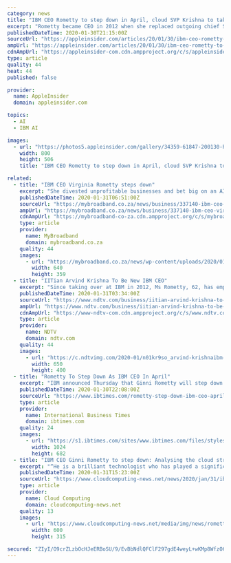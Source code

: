 ```yaml
---
category: news
title: "IBM CEO Rometty to step down in April, cloud SVP Krishna to take over"
excerpt: "Rometty became CEO in 2012 when she replaced outgoing chief Sam Palmisano. Under her guidance, IBM acquired 65 companies, developed AI technologies including Watson and built out hybrid cloud, security, industry and data technologies. In 2014, Rometty negotiated an unlikely partnership with Apple that sought to revolutionize the mobile device ..."
publishedDateTime: 2020-01-30T21:15:00Z
sourceUrl: "https://appleinsider.com/articles/20/01/30/ibm-ceo-rometty-to-step-down-in-april-cloud-svp-krishna-to-take-over"
ampUrl: "https://appleinsider.com/articles/20/01/30/ibm-ceo-rometty-to-step-down-in-april-cloud-svp-krishna-to-take-over/amp/"
cdnAmpUrl: "https://appleinsider-com.cdn.ampproject.org/c/s/appleinsider.com/articles/20/01/30/ibm-ceo-rometty-to-step-down-in-april-cloud-svp-krishna-to-take-over/amp/"
type: article
quality: 44
heat: 44
published: false

provider:
  name: AppleInsider
  domain: appleinsider.com

topics:
  - AI
  - IBM AI

images:
  - url: "https://photos5.appleinsider.com/gallery/34359-61847-200130-Rometty-xl.jpg"
    width: 800
    height: 506
    title: "IBM CEO Rometty to step down in April, cloud SVP Krishna to take over"

related:
  - title: "IBM CEO Virginia Rometty steps down"
    excerpt: "She divested unprofitable businesses and bet big on an AI data-analytics tool called Watson. Yet the efforts were stymied by the emergence of a new competitor in the delivery of computing over the internet: Amazon.com Inc. During one particularly painful several-year stretch, IBM’s sales declined for 17 quarters in a row. For its part ..."
    publishedDateTime: 2020-01-31T06:51:00Z
    sourceUrl: "https://mybroadband.co.za/news/business/337140-ibm-ceo-virginia-rometty-steps-down.html"
    ampUrl: "https://mybroadband.co.za/news/business/337140-ibm-ceo-virginia-rometty-steps-down.html/amp"
    cdnAmpUrl: "https://mybroadband-co-za.cdn.ampproject.org/c/s/mybroadband.co.za/news/business/337140-ibm-ceo-virginia-rometty-steps-down.html/amp"
    type: article
    provider:
      name: MyBroadband
      domain: mybroadband.co.za
    quality: 44
    images:
      - url: "https://mybroadband.co.za/news/wp-content/uploads/2020/01/IBM-value-640x359.jpg"
        width: 640
        height: 359
  - title: "IITian Arvind Krishna To Be New IBM CEO"
    excerpt: "Since taking over at IBM in 2012, Ms Rometty, 62, has emphasized cloud computing and artificial intelligence through the Watson program. IBM credited Ms Rometty with reinventing more than 50 percent of IBM's portfolio following acquisitions of 65 companies and extensive in-house research and development efforts. The company was a late entrant ..."
    publishedDateTime: 2020-01-31T03:34:00Z
    sourceUrl: "https://www.ndtv.com/business/iitian-arvind-krishna-to-be-new-ibm-ceo-2172404"
    ampUrl: "https://www.ndtv.com/business/iitian-arvind-krishna-to-be-new-ibm-ceo-2172404?amp=1&akamai-rum=off"
    cdnAmpUrl: "https://www-ndtv-com.cdn.ampproject.org/c/s/www.ndtv.com/business/iitian-arvind-krishna-to-be-new-ibm-ceo-2172404?amp=1&akamai-rum=off"
    type: article
    provider:
      name: NDTV
      domain: ndtv.com
    quality: 44
    images:
      - url: "https://c.ndtvimg.com/2020-01/n01kr9so_arvind-krishnaibm-_625x300_31_January_20.jpg"
        width: 650
        height: 400
  - title: "Rometty To Step Down As IBM CEO In April"
    excerpt: "IBM announced Thursday that Ginni Rometty will step down as chief executive and be replaced by Arvind Krishna, a senior executive who has led cloud and cognitive software. One of the most high-profile women CEOs,"
    publishedDateTime: 2020-01-30T22:08:00Z
    sourceUrl: "https://www.ibtimes.com/rometty-step-down-ibm-ceo-april-2912878"
    type: article
    provider:
      name: International Business Times
      domain: ibtimes.com
    quality: 24
    images:
      - url: "https://s1.ibtimes.com/sites/www.ibtimes.com/files/styles/full/public/2020/01/30/ibm-ceo-ginni-rometty-is-seen-in-may.jpg"
        width: 1024
        height: 682
  - title: "IBM CEO Ginni Rometty to step down: Analysing the cloud strategy and in-tray for the new boss"
    excerpt: "“He is a brilliant technologist who has played a significant role in developing our key technologies such as artificial intelligence, cloud ... As we have already seen, turning a ship the size of IBM around is no easy feat. For Mew, the fact that SoftLayer and Watson were opportunities which fell by the wayside exemplifies that virtually ..."
    publishedDateTime: 2020-01-31T15:23:00Z
    sourceUrl: "https://www.cloudcomputing-news.net/news/2020/jan/31/ibm-ceo-ginni-rometty-step-down-analysing-cloud-strategy-and-tray-new-boss/"
    type: article
    provider:
      name: Cloud Computing
      domain: cloudcomputing-news.net
    quality: 13
    images:
      - url: "https://www.cloudcomputing-news.net/media/img/news/rometty.jpg.600x600_q96.png"
        width: 600
        height: 315

secured: "ZIyI/O9crZLzbOcHJeERBoSU/9/EvBbNdlQFClF297gdE4weyL+wKMp8WfzO6ap1rDEXLiYkJW0EXrthSH0dUh6dzv6nIemfKlebaNpZSE+9YGBO9yTpTKsEAutSXX57uMvlWIXDqXNLrMD6TcdAhe9ciBl5pfWk61HAu3FR7aBbUxvO9rBPRPC8lb6Qwn8TqwBh7GsG9hqMS8+1vbMf2PuRRtBTSnT3TmnLhxUdtcSmvzEgLX2dNNY92VA/h4chsTdwztli+wKpfa1cfdng15U92G4Aci7vY/cLWnjcqqx9S0CfOG6K733ZI2Fc1/orWiu5gaDRdDv0V22o4p4weg/9/PpeymmjDXQaFwN4r0JYHryejvpDdP1OxZYUjgJ99tx8sYfvfc88OHitT6rT4DStaNUaMyQpzRgyQgampF7wzVtlgLNMN6EgqcZ9sMjxYrRISMW/ZP9wjMXcfMnEOUtDS+aGuwG2kXZA8cxKXLc=;O6zjiZ2jUs9tTfnwEcaMWQ=="
---
```


